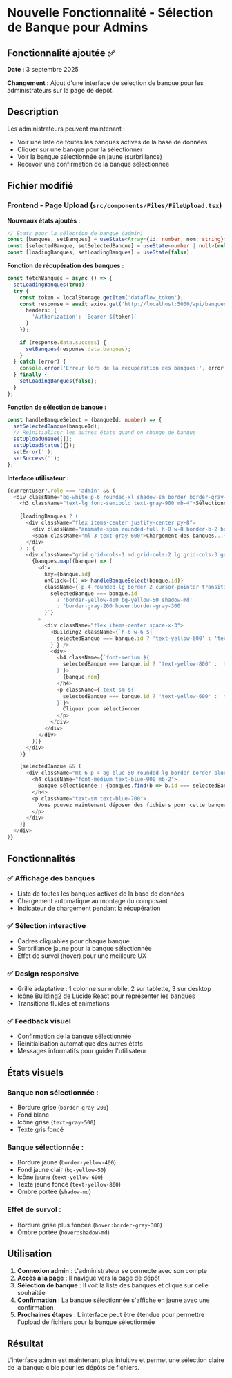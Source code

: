 # Nouvelle Fonctionnalité - Sélection de Banque pour Admins

## Fonctionnalité ajoutée ✅

**Date :** 3 septembre 2025

**Changement :** Ajout d'une interface de sélection de banque pour les administrateurs sur la page de dépôt.

## Description

Les administrateurs peuvent maintenant :
- Voir une liste de toutes les banques actives de la base de données
- Cliquer sur une banque pour la sélectionner
- Voir la banque sélectionnée en jaune (surbrillance)
- Recevoir une confirmation de la banque sélectionnée

## Fichier modifié

### **Frontend - Page Upload** (`src/components/Files/FileUpload.tsx`)

**Nouveaux états ajoutés :**
```typescript
// États pour la sélection de banque (admin)
const [banques, setBanques] = useState<Array<{id: number, nom: string}>>([]);
const [selectedBanque, setSelectedBanque] = useState<number | null>(null);
const [loadingBanques, setLoadingBanques] = useState(false);
```

**Fonction de récupération des banques :**
```typescript
const fetchBanques = async () => {
  setLoadingBanques(true);
  try {
    const token = localStorage.getItem('dataflow_token');
    const response = await axios.get('http://localhost:5000/api/banques/active', {
      headers: {
        'Authorization': `Bearer ${token}`
      }
    });
    
    if (response.data.success) {
      setBanques(response.data.banques);
    }
  } catch (error) {
    console.error('Erreur lors de la récupération des banques:', error);
  } finally {
    setLoadingBanques(false);
  }
};
```

**Fonction de sélection de banque :**
```typescript
const handleBanqueSelect = (banqueId: number) => {
  setSelectedBanque(banqueId);
  // Réinitialiser les autres états quand on change de banque
  setUploadQueue([]);
  setUploadStatus({});
  setError('');
  setSuccess('');
};
```

**Interface utilisateur :**
```typescript
{currentUser?.role === 'admin' && (
  <div className="bg-white p-6 rounded-xl shadow-sm border border-gray-200">
    <h3 className="text-lg font-semibold text-gray-900 mb-4">Sélectionner une banque</h3>
    
    {loadingBanques ? (
      <div className="flex items-center justify-center py-8">
        <div className="animate-spin rounded-full h-8 w-8 border-b-2 border-blue-600"></div>
        <span className="ml-3 text-gray-600">Chargement des banques...</span>
      </div>
    ) : (
      <div className="grid grid-cols-1 md:grid-cols-2 lg:grid-cols-3 gap-4">
        {banques.map((banque) => (
          <div
            key={banque.id}
            onClick={() => handleBanqueSelect(banque.id)}
            className={`p-4 rounded-lg border-2 cursor-pointer transition-all duration-200 hover:shadow-md ${
              selectedBanque === banque.id
                ? 'border-yellow-400 bg-yellow-50 shadow-md'
                : 'border-gray-200 hover:border-gray-300'
            }`}
          >
            <div className="flex items-center space-x-3">
              <Building2 className={`h-6 w-6 ${
                selectedBanque === banque.id ? 'text-yellow-600' : 'text-gray-500'
              }`} />
              <div>
                <h4 className={`font-medium ${
                  selectedBanque === banque.id ? 'text-yellow-800' : 'text-gray-900'
                }`}>
                  {banque.nom}
                </h4>
                <p className={`text-sm ${
                  selectedBanque === banque.id ? 'text-yellow-600' : 'text-gray-500'
                }`}>
                  Cliquer pour sélectionner
                </p>
              </div>
            </div>
          </div>
        ))}
      </div>
    )}

    {selectedBanque && (
      <div className="mt-6 p-4 bg-blue-50 rounded-lg border border-blue-200">
        <h4 className="font-medium text-blue-900 mb-2">
          Banque sélectionnée : {banques.find(b => b.id === selectedBanque)?.nom}
        </h4>
        <p className="text-sm text-blue-700">
          Vous pouvez maintenant déposer des fichiers pour cette banque.
        </p>
      </div>
    )}
  </div>
)}
```

## Fonctionnalités

### ✅ **Affichage des banques**
- Liste de toutes les banques actives de la base de données
- Chargement automatique au montage du composant
- Indicateur de chargement pendant la récupération

### ✅ **Sélection interactive**
- Cadres cliquables pour chaque banque
- Surbrillance jaune pour la banque sélectionnée
- Effet de survol (hover) pour une meilleure UX

### ✅ **Design responsive**
- Grille adaptative : 1 colonne sur mobile, 2 sur tablette, 3 sur desktop
- Icône Building2 de Lucide React pour représenter les banques
- Transitions fluides et animations

### ✅ **Feedback visuel**
- Confirmation de la banque sélectionnée
- Réinitialisation automatique des autres états
- Messages informatifs pour guider l'utilisateur

## États visuels

### **Banque non sélectionnée :**
- Bordure grise (`border-gray-200`)
- Fond blanc
- Icône grise (`text-gray-500`)
- Texte gris foncé

### **Banque sélectionnée :**
- Bordure jaune (`border-yellow-400`)
- Fond jaune clair (`bg-yellow-50`)
- Icône jaune (`text-yellow-600`)
- Texte jaune foncé (`text-yellow-800`)
- Ombre portée (`shadow-md`)

### **Effet de survol :**
- Bordure grise plus foncée (`hover:border-gray-300`)
- Ombre portée (`hover:shadow-md`)

## Utilisation

1. **Connexion admin** : L'administrateur se connecte avec son compte
2. **Accès à la page** : Il navigue vers la page de dépôt
3. **Sélection de banque** : Il voit la liste des banques et clique sur celle souhaitée
4. **Confirmation** : La banque sélectionnée s'affiche en jaune avec une confirmation
5. **Prochaines étapes** : L'interface peut être étendue pour permettre l'upload de fichiers pour la banque sélectionnée

## Résultat

L'interface admin est maintenant plus intuitive et permet une sélection claire de la banque cible pour les dépôts de fichiers.

